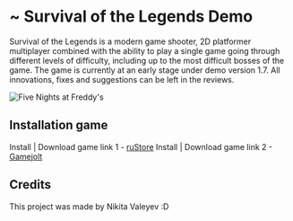 # ~ Survival of the Legends Demo

Survival of the Legends is a modern game shooter, 2D platformer multiplayer combined with the ability to play a single game going through different levels of difficulty, including up to the most difficult bosses of the game. 
The game is currently at an early stage under demo version 1.7. All innovations, fixes and suggestions can be left in the reviews.

![Five Nights at Freddy's](https://kvotka.ru/images/2024/06/03/survivalofthelegends_officalbanner.jpg)

## Installation game

Install | Download game link 1 - [ruStore](https://www.rustore.ru/catalog/app/com.ValeyevGames.SurvivaloftheLegends)
Install | Download game link 2 - [Gamejolt](https://gamejolt.com/games/survivalofthelegends/901369)


## Credits

This project was made by Nikita Valeyev :D
